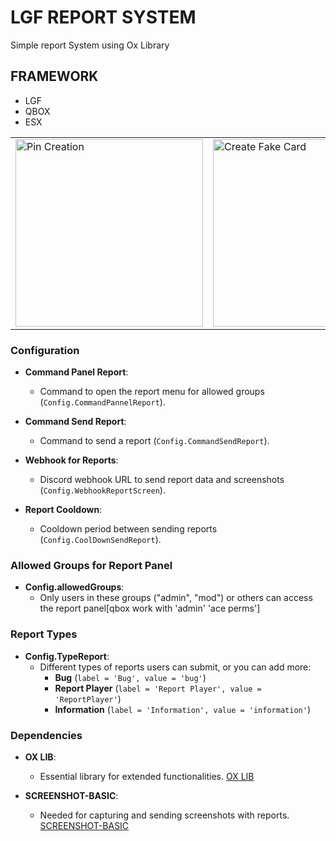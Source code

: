 # LGF REPORT SYSTEM

Simple report System using Ox Library

## FRAMEWORK

- LGF
- QBOX
- ESX

<table>
  <tr>
    <td><img src="https://github.com/ENT510/LGF-Report-System/assets/145626625/1707ce35-4d0c-404c-851a-5491095b64d7" alt="Pin Creation" width="300"/></td>
    <td><img src="https://github.com/ENT510/LGF-Report-System/assets/145626625/e864336f-c7b4-471f-b9d4-4b6a963a4c88" alt="Create Fake Card" width="300"/></td>
    <td><img src="https://github.com/ENT510/LGF-Report-System/assets/145626625/e1f52c70-4c16-4fe9-9234-2b940990ffa0" alt="Create Fake Card" width="300"/></td>
  </tr>
</table>

### Configuration


- **Command Panel Report**: 
  - Command to open the report menu for allowed groups (`Config.CommandPannelReport`).

- **Command Send Report**: 
  - Command to send a report (`Config.CommandSendReport`).

- **Webhook for Reports**: 
  - Discord webhook URL to send report data and screenshots (`Config.WebhookReportScreen`).

- **Report Cooldown**: 
  - Cooldown period between sending reports (`Config.CoolDownSendReport`).

### Allowed Groups for Report Panel

- **Config.allowedGroups**: 
  - Only users in these groups ("admin", "mod") or others can access the report panel[qbox work with 'admin' 'ace perms']

### Report Types

- **Config.TypeReport**: 
  - Different types of reports users can submit, or you can add more:
    - **Bug** (`label = 'Bug', value = 'bug'`)
    - **Report Player** (`label = 'Report Player', value = 'ReportPlayer'`)
    - **Information** (`label = 'Information', value = 'information'`)

### Dependencies

- **OX LIB**: 
  - Essential library for extended functionalities. [OX LIB](https://github.com/overextended/ox_lib)

- **SCREENSHOT-BASIC**: 
  - Needed for capturing and sending screenshots with reports. [SCREENSHOT-BASIC](https://github.com/citizenfx/screenshot-basic)

